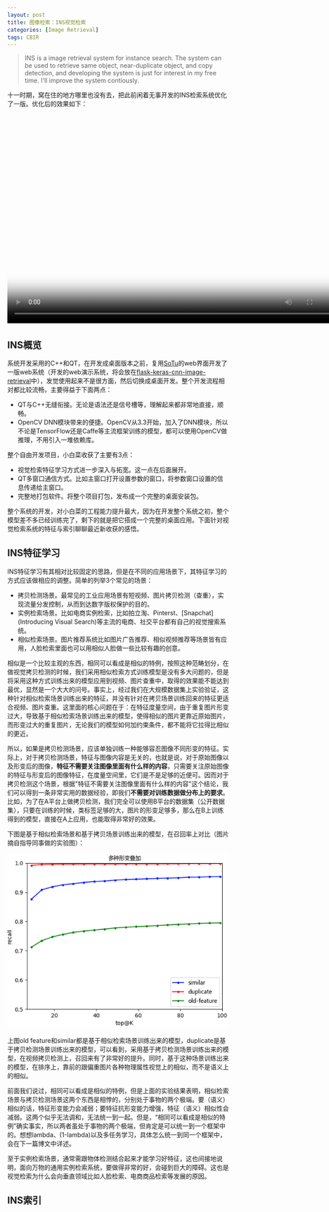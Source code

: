 ```yaml
---
layout: post
title: 图像检索：INS视觉检索
categories: [Image Retrieval]
tags: CBIR
---
```


> INS is a image retrieval system for instance search. The system can be used to retrieve same object, near-duplicate object, and copy detection, and developing the system is just for interest in my free time. I'll improve the system contiously.

十一时期，窝在住的地方哪里也没有去，把此前闲着无事开发的INS检索系统优化了一版。优化后的效果如下：

<section>
    <video id="my-video" class="video-js" controls preload="auto" width="760" height="475"
  poster="ins.jpg" data-setup="{}">
    <source src="ins.mp4" type='video/mp4'>
    <p class="vjs-no-js">
      To view this video please enable JavaScript, and consider upgrading to a web browser that
      <a href="http://videojs.com/html5-video-support/" target="_blank">supports HTML5 video</a>
    </p>
    </video>
</section>

## INS概览

系统开发采用的C++和QT，在开发成桌面版本之前，复用[SoTu](https://github.com/zysite/SoTu)的web界面开发了一版web系统（开发的web演示系统，将会放在[flask-keras-cnn-image-retrieval](https://github.com/willard-yuan/flask-keras-cnn-image-retrieval)中），发觉使用起来不是很方面，然后切换成桌面开发。整个开发流程相对都比较流畅，主要得益于下面两点：

- QT与C++无缝衔接。无论是语法还是信号槽等，理解起来都非常地直接，顺畅。
- OpenCV DNN模块带来的便捷。OpenCV从3.3开始，加入了DNN模块，所以不论是TensorFlow还是Caffe等主流框架训练的模型，都可以使用OpenCV做推理，不用引入一堆依赖库。

整个自由开发项目，小白菜收获了主要有3点：

- 视觉检索特征学习方式进一步深入与拓宽。这一点在后面展开。
- QT多窗口通信方式。比如主窗口打开设置参数的窗口，将参数窗口设置的信息传递给主窗口。
- 完整地打包软件。将整个项目打包，发布成一个完整的桌面安装包。

整个系统的开发，对小白菜的工程能力提升最大，因为在开发整个系统之初，整个模型差不多已经训练完了，剩下的就是把它搭成一个完整的桌面应用。下面针对视觉检索系统的特征与索引聊聊最近新收获的感悟。

## INS特征学习

INS特征学习有其相对比较固定的思路，但是在不同的应用场景下，其特征学习的方式应该做相应的调整。简单的列举3个常见的场景：

- 拷贝检测场景。最常见的工业应用场景有短视频、图片拷贝检测（查重），实现流量分发控制，从而到达数字版权保护的目的。
- 实例检索场景。比如电商实例检索，比如拍立淘、Pinterst、[Snapchat](Introducing Visual Search)等主流的电商、社交平台都有自己的视觉搜索系统。
- 相似检索场景。图片推荐系统比如图片广告推荐、相似视频推荐等场景皆有应用，人脸检索里面也可以用相似人脸做一些比较有趣的创意。

相似是一个比较主观的东西，相同可以看成是相似的特例，按照这种范畴划分，在做视觉拷贝检测的时候，我们采用相似检索方式训练模型是没有多大问题的，但是将采用这种方式训练出来的模型应用到视频、图片查重中，取得的效果能不能达到最优，显然是一个大大的问号。事实上，经过我们在大规模数据集上实验验证，这种针对相似检索场景训练出来的特征，并没有针对在拷贝场景训练回来的特征更适合视频、图片查重。这里面的核心问题在于：在特征度量空间，由于重复图片形变过大，导致基于相似检索场景训练出来的模型，使得相似的图片更靠近原始图片，而形变过大的重复图片，无论我们的模型如何加约束条件，都不能将它拉得比相似的更近。

所以，如果是拷贝检测场景，应该单独训练一种能够容忍图像不同形变的特征。实际上，对于拷贝检测场景，特征与图像内容是无关的，也就是说，对于原始图像以及形变后的图像，**特征不需要关注图像里面有什么样的内容**，只需要关注原始图像的特征与形变后的图像特征，在度量空间里，它们是不是足够的近便可。因而对于拷贝检测这个场景，根据"特征不需要关注图像里面有什么样的内容"这个结论，我们可以得到一条非常实用的数据经验，即我们**不需要对训练数据做分布上的要求**。比如，为了在A平台上做拷贝检测，我们完全可以使用B平台的数据集（公开数据集），只要在训练的时候，类标签足够的大，图片的形变足够多，那么在B上训练得到的模型，直接在A上应用，也能取得非常好的效果。

下图是基于相似检索场景和基于拷贝场景训练出来的模型，在召回率上对比（图片摘自指导同事做的实验图）：

![img](images/posts/2018/dup_net.png)

上图old feature和similar都是基于相似检索场景训练出来的模型，duplicate是基于拷贝检测场景训练出来的模型，可以看到，采用基于拷贝检测场景训练出来的模型，在视频拷贝检测上，召回来有了非常好的提升。同时，基于这种场景训练出来的模型，在排序上，靠前的跟偏重图片各种物理属性视觉上的相似，而不是语义上的相似。

前面我们说过，相同可以看成是相似的特例，但是上面的实验结果表明，相似检索场景与拷贝检测场景这两个东西是相悖的，分别处于事物的两个极端。要（语义）相似的话，特征形变能力会减弱；要特征抗形变能力增强，特征（语义）相似性会减弱。这两个似乎无法调和，无法统一到一起。但是，“相同可以看成是相似的特例”确实事实，所以两者虽处于事物的两个极端，但肯定是可以统一到一个框架中的。想想lambda、(1-lambda)以及多任务学习，具体怎么统一到同一个框架中，会在下一篇博文中详述。

至于实例检索场景，通常需跟物体检测结合起来才能学习好特征，这也间接地说明，面向万物的通用实例检索系统，要做得非常的好，会碰到巨大的障碍。这也是视觉检索为什么会向垂直领域比如人脸检索、电商商品检索等发展的原因。

## INS索引